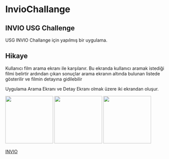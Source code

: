# InvioChallange
## INVIO USG Challenge
USG INVIO Challange için yapılmış bir uygulama.

## Hikaye
Kullanıcı film arama ekranı ile karşılanır.
Bu ekranda kullanıcı aramak istediği filmi belirtir ardından çıkan sonuçlar arama ekranın
altında bulunan listede gösterilir ve filmin detayına gidilebilir

Uygulama Arama Ekranı ve Detay Ekranı olmak üzere iki ekrandan oluşur.

<img src="https://github.com/MechaStudios/InvioChallange/blob/main/img/ss1.png" width="150" >
<img src="https://github.com/MechaStudios/InvioChallange/blob/main/img/ss2.png" width="150" >
<img src="https://github.com/MechaStudios/InvioChallange/blob/main/img/ss3.png" width="150" >




[INVIO](https://www.invio.com/)